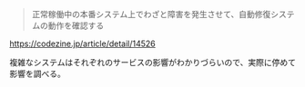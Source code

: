 > 正常稼働中の本番システム上でわざと障害を発生させて、自動修復システムの動作を確認する

https://codezine.jp/article/detail/14526

複雑なシステムはそれぞれのサービスの影響がわかりづらいので、実際に停めて影響を調べる。
